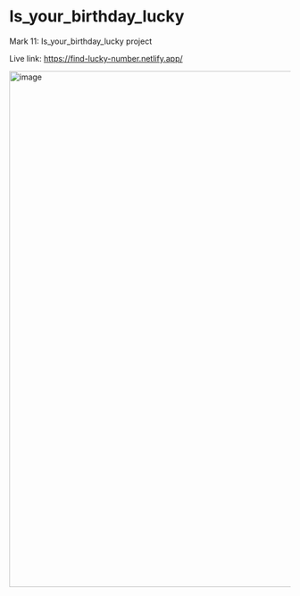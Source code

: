 # Is_your_birthday_lucky
Mark 11: Is_your_birthday_lucky project

Live link:
https://find-lucky-number.netlify.app/

<img width="924" alt="image" src="https://user-images.githubusercontent.com/9660782/178248117-b1e0838f-3b3c-4f24-b7d8-250ce1a5dfad.png">
